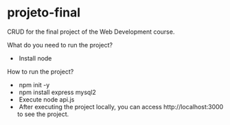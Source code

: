 # projeto-final
CRUD for the final project of the Web Development course.

What do you need to run the project?
- &nbsp;Install node

How to run the project?
- &nbsp;npm init -y
- &nbsp;npm install express mysql2
- &nbsp;Execute node api.js
- &nbsp;After executing the project locally, you can access http://localhost:3000 to see the project.
